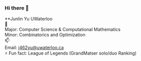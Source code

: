 ### Hi there 👋
**Junlin Yu UWaterloo  
🌱  
Major: Computer Science & Computational Mathematics  
Minor: Combinatorics and Optimization  
📫  
Email: j462yu@uwaterloo.ca  
⚡ 
Fun fact: League of Legends (GrandMatser solo/duo Ranking)
